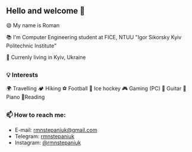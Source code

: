 ## Hello and welcome 👋
😄 My name is Roman

📚 I'm Computer Engineering student at FICE, NTUU "Igor Sikorsky Kyiv Politechnic Institute"
 
🌆 Currenly living in Kyiv, Ukraine
##
### 💡 Interests
🌍 Travelling 
🏕 Hiking
⚽ Football
🏒 Ice hockey
🎮 Gaming (PC)
🎸 Guitar
🎹 Piano
📖Reading
##
### 📫 How to reach me:
- E-mail: 
rmnstepaniuk@gmail.com
- Telegram: 
[rmnstepaniuk](https://t.me/rmnstepaniuk)
- Instagram: 
[@rmnstepaniuk](https://www.instagram.com/rmnstepaniuk/)

